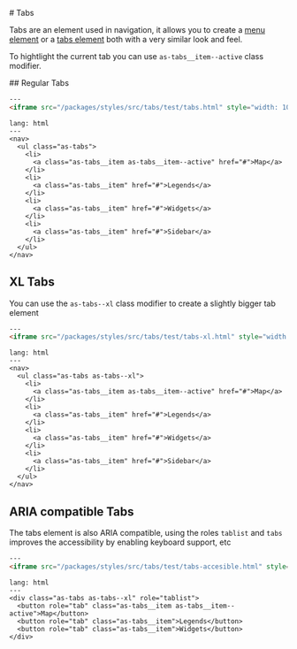 # Tabs

Tabs are an element used in navigation, it allows you to create a [menu element](https://www.w3.org/WAI/tutorials/menus/) or a [tabs element](https://www.w3.org/TR/wai-aria-practices/examples/tabs/tabs-2/tabs.html) both with a very similar look and feel.

To hightlight the current tab you can use `as-tabs__item--active` class modifier.

## Regular Tabs

```html
---
<iframe src="/packages/styles/src/tabs/test/tabs.html" style="width: 100%; height: 100%;">
```

```code
lang: html
---
<nav>
  <ul class="as-tabs">
    <li>
      <a class="as-tabs__item as-tabs__item--active" href="#">Map</a>
    </li>
    <li>
      <a class="as-tabs__item" href="#">Legends</a>
    </li>
    <li>
      <a class="as-tabs__item" href="#">Widgets</a>
    </li>
    <li>
      <a class="as-tabs__item" href="#">Sidebar</a>
    </li>
  </ul>
</nav>
```


## XL Tabs

You can use the `as-tabs--xl` class modifier to create a slightly bigger tab element

```html
---
<iframe src="/packages/styles/src/tabs/test/tabs-xl.html" style="width: 100%; height: 100%;">
```

```code
lang: html
---
<nav>
  <ul class="as-tabs as-tabs--xl">
    <li>
      <a class="as-tabs__item as-tabs__item--active" href="#">Map</a>
    </li>
    <li>
      <a class="as-tabs__item" href="#">Legends</a>
    </li>
    <li>
      <a class="as-tabs__item" href="#">Widgets</a>
    </li>
    <li>
      <a class="as-tabs__item" href="#">Sidebar</a>
    </li>
  </ul>
</nav>
```


## ARIA compatible Tabs

The tabs element is also ARIA compatible, using the roles `tablist` and `tabs` improves the accessibility by enabling keyboard support, etc

```html
---
<iframe src="/packages/styles/src/tabs/test/tabs-accesible.html" style="width: 100%; height: 100%;">
```

```code
lang: html
---
<div class="as-tabs as-tabs--xl" role="tablist">
  <button role="tab" class="as-tabs__item as-tabs__item--active">Map</button>
  <button role="tab" class="as-tabs__item">Legends</button>
  <button role="tab" class="as-tabs__item">Widgets</button>
</div>
```
